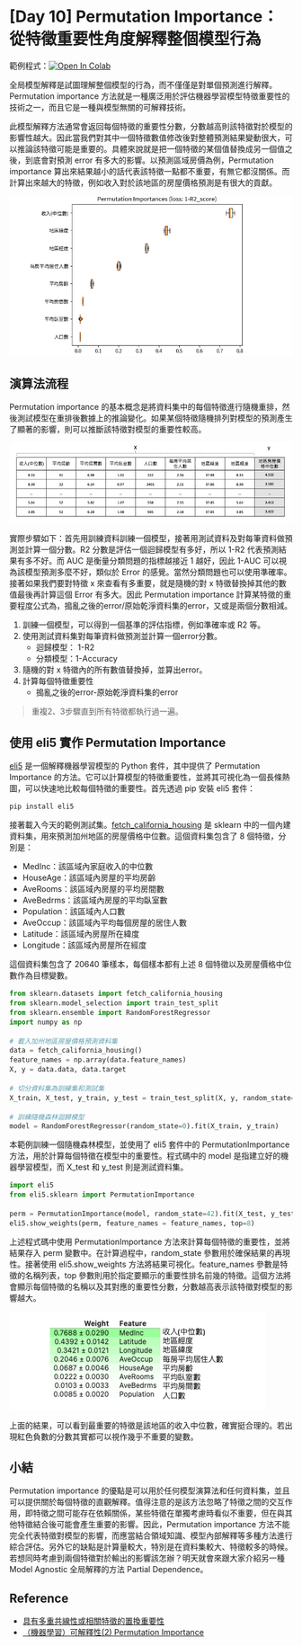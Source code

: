 # [Day 10] Permutation Importance：從特徵重要性角度解釋整個模型行為
範例程式：[![Open In Colab](https://colab.research.google.com/assets/colab-badge.svg)](https://colab.research.google.com/github/andy6804tw/2023-15th-ironman/blob/main/code/10.Permutation_Importance：從特徵重要性角度解釋整個模型行為.ipynb)


全局模型解釋是試圖理解整個模型的行為，而不僅僅是對單個預測進行解釋。Permutation importance 方法就是一種廣泛用於評估機器學習模型特徵重要性的技術之一，而且它是一種與模型無關的可解釋技術。

此模型解釋方法通常會返回每個特徵的重要性分數，分數越高則該特徵對於模型的影響性越大。因此當我們對其中一個特徵數值修改後對整體預測結果變動很大，可以推論該特徵可能是重要的。具體來說就是把一個特徵的某個值替換成另一個值之後，到底會對預測 error 有多大的影響。以預測區域房價為例，Permutation importance 算出來結果越小的話代表該特徵一點都不重要，有無它都沒關係。而計算出來越大的特徵，例如收入對於該地區的房屋價格預測是有很大的貢獻。

![](./image/img10-1.png)

## 演算法流程
Permutation importance 的基本概念是將資料集中的每個特徵進行隨機重排，然後測試模型在重排後數據上的推論變化。如果某個特徵隨機排列對模型的預測產生了顯著的影響，則可以推斷該特徵對模型的重要性較高。

![](./image/img10-2.gif)

實際步驟如下：首先用訓練資料訓練一個模型，接著用測試資料及對每筆資料做預測並計算一個分數。R2 分數是評估一個迴歸模型有多好，所以 1-R2 代表預測結果有多不好。而 AUC 是衡量分類問題的指標越接近 1 越好，因此 1-AUC 可以視為該模型預測多麼不好，類似於 Error 的感覺。當然分類問題也可以使用準確率。接著如果我們要對特徵 x 來查看有多重要，就是隨機的對 x 特徵替換掉其他的數值最後再計算這個 Error 有多大。因此 Permutation importance 計算某特徵的重要程度公式為，搗亂之後的error/原始乾淨資料集的error，又或是兩個分數相減。

1. 訓練一個模型，可以得到一個基準的評估指標，例如準確率或 R2 等。
2. 使用測試資料集對每筆資料做預測並計算一個error分數。
    - 迴歸模型： 1-R2 
    - 分類模型：1-Accuracy
3. 隨機的對 x 特徵內的所有數值替換掉，並算出error。
4. 計算每個特徵重要性
    - 搗亂之後的error-原始乾淨資料集的error

> 重複2、3步驟直到所有特徵都執行過一遍。


## 使用 eli5 實作 Permutation Importance
[eli5](https://github.com/eli5-org/eli5) 是一個解釋機器學習模型的 Python 套件，其中提供了 Permutation Importance 的方法。它可以計算模型的特徵重要性，並將其可視化為一個長條熱圖，可以快速地比較每個特徵的重要性。首先透過 pip 安裝 eli5 套件：

```sh
pip install eli5
```

接著載入今天的範例測試集。[fetch_california_housing](https://scikit-learn.org/stable/modules/generated/sklearn.datasets.fetch_california_housing.html) 是 sklearn 中的一個內建資料集，用來預測加州地區的房屋價格中位數。這個資料集包含了 8 個特徵，分別是：

- MedInc：該區域內家庭收入的中位數
- HouseAge：該區域內房屋的平均房齡
- AveRooms：該區域內房屋的平均房間數
- AveBedrms：該區域內房屋的平均臥室數
- Population：該區域內人口數
- AveOccup：該區域內平均每個房屋的居住人數
- Latitude：該區域內房屋所在緯度
- Longitude：該區域內房屋所在經度

這個資料集包含了 20640 筆樣本，每個樣本都有上述 8 個特徵以及房屋價格中位數作為目標變數。

```py
from sklearn.datasets import fetch_california_housing
from sklearn.model_selection import train_test_split
from sklearn.ensemble import RandomForestRegressor
import numpy as np

# 載入加州地區房屋價格預測資料集
data = fetch_california_housing()
feature_names = np.array(data.feature_names)
X, y = data.data, data.target

# 切分資料集為訓練集和測試集
X_train, X_test, y_train, y_test = train_test_split(X, y, random_state=42)

# 訓練隨機森林迴歸模型
model = RandomForestRegressor(random_state=0).fit(X_train, y_train)
```

本範例訓練一個隨機森林模型，並使用了 eli5 套件中的 PermutationImportance 方法，用於計算每個特徵在模型中的重要性。程式碼中的 model 是指建立好的機器學習模型，而 X_test 和 y_test 則是測試資料集。

```py
import eli5
from eli5.sklearn import PermutationImportance

perm = PermutationImportance(model, random_state=42).fit(X_test, y_test)
eli5.show_weights(perm, feature_names = feature_names, top=8)
```

上述程式碼中使用 PermutationImportance 方法來計算每個特徵的重要性，並將結果存入 perm 變數中。在計算過程中，random_state 參數用於確保結果的再現性。接著使用 eli5.show_weights 方法將結果可視化。feature_names 參數是特徵的名稱列表，top 參數則用於指定要顯示的重要性排名前幾的特徵。這個方法將會顯示每個特徵的名稱以及其對應的重要性分數，分數越高表示該特徵對模型的影響越大。

![](./image/img10-3.png)

上面的結果，可以看到最重要的特徵是該地區的收入中位數，確實挺合理的。若出現紅色負數的分數其實都可以視作幾乎不重要的變數。


## 小結
Permutation importance 的優點是可以用於任何模型演算法和任何資料集，並且可以提供關於每個特徵的直觀解釋。值得注意的是該方法忽略了特徵之間的交互作用，即特徵之間可能存在依賴關係，某些特徵在單獨考慮時看似不重要，但在與其他特徵結合後可能會產生重要的影響。因此，Permutation importance 方法不能完全代表特徵對模型的影響，而應當結合領域知識、模型內部解釋等多種方法進行綜合評估。另外它的缺點是計算量較大，特別是在資料集較大、特徵較多的時候。若想同時考慮到兩個特徵對於輸出的影響該怎辦？明天就會來跟大家介紹另一種 Model Agnostic 全局解釋的方法 Partial Dependence。

## Reference
- [具有多重共線性或相關特徵的置換重要性](https://scikit-learn.org.cn/view/254.html)
- [（機器學習）可解釋性(2) Permutation Importance](https://medium.com/@hupinwei/%E6%A9%9F%E5%99%A8%E5%AD%B8%E7%BF%92-%E5%8F%AF%E8%A7%A3%E9%87%8B%E6%80%A7-machine-learning-explainability-%E7%AC%AC%E4%BA%8C%E8%AC%9B-c090149f0772)
